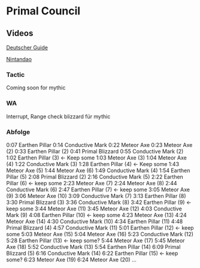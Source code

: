 # Primal Council

## Videos

[Deutscher Guide](https://www.youtube.com/watch?v=ugEVPlY7FEc)

[Nintandao](https://www.youtube.com/watch?v=eWEPqhYkmxU&t=310s)

### Tactic

Coming soon for mythic

### WA

Interrupt, Range check blizzard für mythic

### Abfolge

0:07 Earthen Pillar
0:14 Conductive Mark
0:22 Meteor Axe
0:23 Meteor Axe (2)
0:33 Earthen Pillar (2)
0:41 Primal Blizzard
0:55 Conductive Mark (2)
1:02 Earthen Pillar (3) <- Keep some
1:03 Meteor Axe (3) 
1:04 Meteor Axe (4)
1:22 Conductive Mark (3)
1:28 Earthen Pillar (4) <- Keep some
1:43 Meteor Axe (5)
1:44 Meteor Axe (6)
1:49 Conductive Mark (4)
1:54 Earthen Pillar (5)
2:08 Primal Blizzard (2)
2:16 Conductive Mark (5) 
2:22 Earthen Pillar (6) <- keep some
2:23 Meteor Axe (7)
2:24 Meteor Axe (8)
2:44 Conductive Mark (6)
2:47 Earthen Pillar (7) <- keep some
3:05 Meteor Axe (9)
3:06 Meteor Axe (10)
3:09 Conductive Mark (7)
3:13 Earthen Pillar (8)
3:30 Primal Blizzard (3)
3:36 Conductive Mark (8)
3:42 Earthen Pillar (9) <- keep some
3:44 Meteor Axe (11)
3:45 Meteor Axe (12)
4:03 Conductive Mark (9)
4:08 Earthen Pillar (10) <- keep some
4:23 Meteor Axe (13)
4:24 Meteor Axe (14) 
4:30 Conductive Mark (10)
4:34 Earthen Pillar (11)
4:48 Primal Blizzard (4)
4:57 Conductive Mark (11) 
5:01 Earthen Pillar (12) <- keep some
5:03 Meteor Axe (15)
5:04 Meteor Axe (16)
5:23 Conductive Mark (12) 
5:28 Earthen Pillar (13) <- keep some?
5:44 Meteor Axe (17)
5:45 Meteor Axe (18)
5:52 Conductive Mark (13)
5:54 Earthen Pillar (14)
6:09 Primal Blizzard (5)
6:16 Conductive Mark (14)
6:22 Earthen Pillar (15) <- keep some?
6:23 Meteor Axe (19)
6:24 Meteor Axe (20)
...
